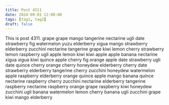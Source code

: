 ```yaml
---
title: Post 4311
date: 2024-09-01 12:00:00
tags: [tag1, tag2]
draft: false
---
```

This is post 4311.
grape
grape
mango
tangerine
nectarine
ugli
date
strawberry
fig
watermelon
yuzu
elderberry
xigua
mango
strawberry
elderberry
zucchini
nectarine
tangerine
grape
kiwi
lemon
cherry
strawberry
lemon
raspberry
ugli
apple
lemon
kiwi
kiwi
apple
apple
banana
nectarine
xigua
xigua
kiwi
quince
apple
cherry
fig
orange
apple
date
strawberry
ugli
date
quince
cherry
orange
cherry
honeydew
elderberry
cherry
date
strawberry
elderberry
tangerine
cherry
zucchini
honeydew
watermelon
apple
raspberry
elderberry
orange
quince
apple
mango
banana
quince
nectarine
raspberry
cherry
zucchini
nectarine
elderberry
tangerine
raspberry
nectarine
raspberry
orange
grape
raspberry
kiwi
honeydew
zucchini
ugli
banana
watermelon
lemon
cherry
banana
ugli
zucchini
grape
kiwi
mango
elderberry
